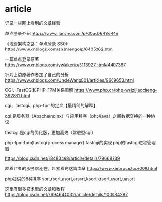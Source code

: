 # article
记录一些网上看到的文章经验

单点登录介绍
https://www.jianshu.com/p/d0acb648e44e

《浅谈架构之路：单点登录 SSO》
https://www.cnblogs.com/shanrengo/p/6405262.html


一篇单点登录原著
https://www.cnblogs.com/ywlaker/p/6113927.html#4407367

针对上边原著作者加了自己的分析
https://www.cnblogs.com/UncleWang001/articles/9669653.html


CGI、FastCGI和PHP-FPM关系图解
https://www.php.cn/php-weizijiaocheng-392861.html


cgi、fastcgi、php-fpm的定义【最精简的解释】

cgi:是服务器（Apache/nginx）与应用程序（php/java）之间数据交换的一种协议

fastcgi:是cgi的优化版，更加高效（常驻型cgi）

php-fpm:fpm(fastcgi process manager) fastcgi的实现 php的fastcgi进程管理器

https://blog.csdn.net/li8483468/article/details/79668339


趁着作者的服务器还在，赶紧看完这篇文章
https://www.xiebruce.top/606.html


php提供的8种排序 sort,rsort,asort,arsort,ksort,krsort,usort,uasort

这里有很多技术型的文章和教程
https://blog.csdn.net/z694644032/article/details/100084287


